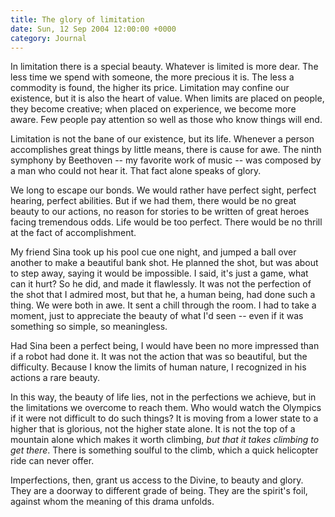 ```yaml
---
title: The glory of limitation
date: Sun, 12 Sep 2004 12:00:00 +0000
category: Journal
---
```


In limitation there is a special beauty.  Whatever is limited is more
dear.  The less time we spend with someone, the more precious it is.
The less a commodity is found, the higher its price.  Limitation may
confine our existence, but it is also the heart of value.  When limits
are placed on people, they become creative; when placed on experience,
we become more aware.  Few people pay attention so well as those who
know things will end.

Limitation is not the bane of our existence, but its life.  Whenever a
person accomplishes great things by little means, there is cause for
awe.  The ninth symphony by Beethoven -- my favorite work of music --
was composed by a man who could not hear it.  That fact alone speaks of
glory.

We long to escape our bonds.  We would rather have perfect sight,
perfect hearing, perfect abilities.  But if we had them, there would be
no great beauty to our actions, no reason for stories to be written of
great heroes facing tremendous odds.  Life would be too perfect.  There
would be no thrill at the fact of accomplishment.

My friend Sina took up his pool cue one night, and jumped a ball over
another to make a beautiful bank shot.  He planned the shot, but was
about to step away, saying it would be impossible.  I said, it's just a
game, what can it hurt?  So he did, and made it flawlessly.  It was not
the perfection of the shot that I admired most, but that he, a human
being, had done such a thing.  We were both in awe.  It sent a chill
through the room.  I had to take a moment, just to appreciate the beauty
of what I'd seen -- even if it was something so simple, so meaningless.

Had Sina been a perfect being, I would have been no more impressed than
if a robot had done it.  It was not the action that was so beautiful,
but the difficulty.  Because I know the limits of human nature, I
recognized in his actions a rare beauty.

In this way, the beauty of life lies, not in the perfections we achieve,
but in the limitations we overcome to reach them.  Who would watch the
Olympics if it were not difficult to do such things?  It is moving from
a lower state to a higher that is glorious, not the higher state alone.
It is not the top of a mountain alone which makes it worth climbing, *but
that it takes climbing to get there*.  There is something soulful to the
climb, which a quick helicopter ride can never offer.

Imperfections, then, grant us access to the Divine, to beauty and glory.
They are a doorway to different grade of being.  They are the spirit's
foil, against whom the meaning of this drama unfolds.


